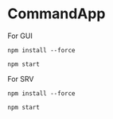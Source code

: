 # CommandApp

For GUI

	npm install --force
 
	npm start
	
	
For SRV

	npm install --force
 
	npm start
